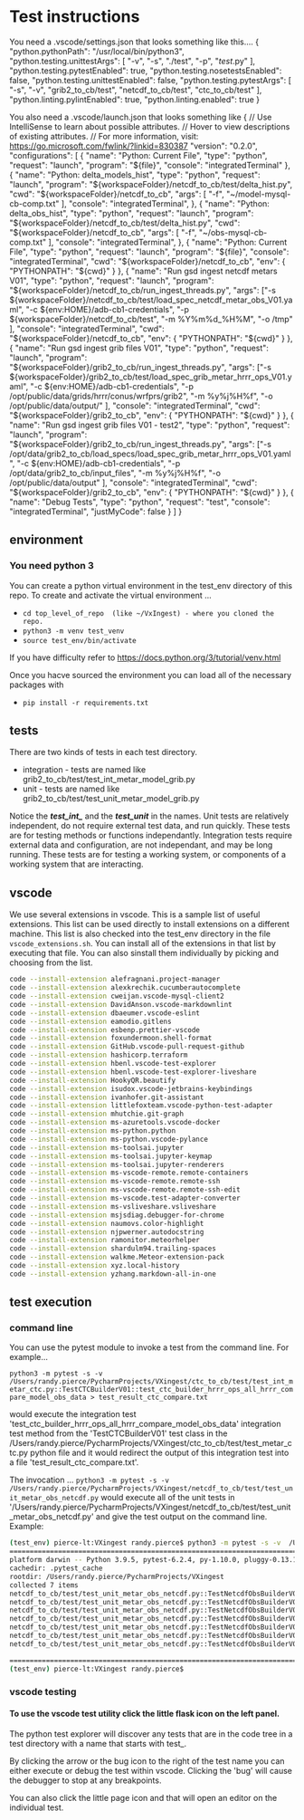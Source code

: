 # Test instructions

You need a .vscode/settings.json that looks something like this....
{
    "python.pythonPath": "/usr/local/bin/python3",
    "python.testing.unittestArgs": [
        "-v",
        "-s",
        "./test",
        "-p",
        "*test*.py"
    ],
    "python.testing.pytestEnabled": true,
    "python.testing.nosetestsEnabled": false,
    "python.testing.unittestEnabled": false,
    "python.testing.pytestArgs": [
        "-s",
        "-v",
        "grib2_to_cb/test",
        "netcdf_to_cb/test",
        "ctc_to_cb/test"
    ],
    "python.linting.pylintEnabled": true,
    "python.linting.enabled": true
}

You also need a .vscode/launch.json that looks something like
{
    // Use IntelliSense to learn about possible attributes.
    // Hover to view descriptions of existing attributes.
    // For more information, visit: https://go.microsoft.com/fwlink/?linkid=830387
    "version": "0.2.0",
    "configurations": [
        {
            "name": "Python: Current File",
            "type": "python",
            "request": "launch",
            "program": "${file}",
            "console": "integratedTerminal"
        },
        {
            "name": "Python: delta_models_hist",
            "type": "python",
            "request": "launch",
            "program": "${workspaceFolder}/netcdf_to_cb/test/delta_hist.py",
            "cwd": "${workspaceFolder}/netcdf_to_cb",
            "args": [
                "-f", "~/model-mysql-cb-comp.txt"
            ],
            "console": "integratedTerminal",
        },
        {
            "name": "Python: delta_obs_hist",
            "type": "python",
            "request": "launch",
            "program": "${workspaceFolder}/netcdf_to_cb/test/delta_hist.py",
            "cwd": "${workspaceFolder}/netcdf_to_cb",
            "args": [
                "-f", "~/obs-mysql-cb-comp.txt"
            ],
            "console": "integratedTerminal",
        },
        {
            "name": "Python: Current File",
            "type": "python",
            "request": "launch",
            "program": "${file}",
            "console": "integratedTerminal",
            "cwd": "${workspaceFolder}/netcdf_to_cb",
            "env": {
                "PYTHONPATH": "${cwd}"
            }
        },
        {
            "name": "Run gsd ingest netcdf metars V01",
            "type": "python",
            "request": "launch",
            "program": "${workspaceFolder}/netcdf_to_cb/run_ingest_threads.py",
            "args": ["-s ${workspaceFolder}/netcdf_to_cb/test/load_spec_netcdf_metar_obs_V01.yaml",
                "-c ${env:HOME}/adb-cb1-credentials",
                "-p ${workspaceFolder}/netcdf_to_cb/test",
                "-m %Y%m%d_%H%M",
                "-o /tmp"
            ],
            "console": "integratedTerminal",
            "cwd": "${workspaceFolder}/netcdf_to_cb",
            "env": {
                "PYTHONPATH": "${cwd}"
            }
        },
        {
            "name": "Run gsd ingest grib files V01",
            "type": "python",
            "request": "launch",
            "program": "${workspaceFolder}/grib2_to_cb/run_ingest_threads.py",
            "args": ["-s ${workspaceFolder}/grib2_to_cb/test/load_spec_grib_metar_hrrr_ops_V01.yaml",
                "-c ${env:HOME}/adb-cb1-credentials",
                "-p /opt/public/data/grids/hrrr/conus/wrfprs/grib2",
                "-m %y%j%H%f",
                "-o /opt/public/data/output/"
            ],
            "console": "integratedTerminal",
            "cwd": "${workspaceFolder}/grib2_to_cb",
            "env": {
                "PYTHONPATH": "${cwd}"
            }
        },
        {
            "name": "Run gsd ingest grib files V01 - test2",
            "type": "python",
            "request": "launch",
            "program": "${workspaceFolder}/grib2_to_cb/run_ingest_threads.py",
            "args": ["-s /opt/data/grib2_to_cb/load_specs/load_spec_grib_metar_hrrr_ops_V01.yaml",
                "-c ${env:HOME}/adb-cb1-credentials",
                "-p /opt/data/grib2_to_cb/input_files",
                "-m %y%j%H%f",
                "-o /opt/public/data/output"
            ],
            "console": "integratedTerminal",
            "cwd": "${workspaceFolder}/grib2_to_cb",
            "env": {
                "PYTHONPATH": "${cwd}"
            }
        },
        {
            "name": "Debug Tests",
            "type": "python",
            "request": "test",
            "console": "integratedTerminal",
            "justMyCode": false
        }
    ]
}

## environment

### You need python 3

You can create a python virtual environment in the test_env directory of this repo.
To create and activate the virtual environment ...

- ```cd top_level_of_repo  (like ~/VxIngest) - where you cloned the repo.```
- ```python3 -m venv test_venv```
- ```source test_env/bin/activate```

If you have difficulty refer to <https://docs.python.org/3/tutorial/venv.html>

Once you hacve sourced the environment you can load all of the necessary packages with

- ```pip install -r requirements.txt```

## tests

There are two kinds of tests in each test directory.

- integration - tests are named like grib2_to_cb/test/test_int_metar_model_grib.py
- unit - tests are named like grib2_to_cb/test/test_unit_metar_model_grib.py

Notice the ***test_int_*** and the ***test_unit*** in the names.
Unit tests are relatively independent, do not require external test data, and run quickly. These tests are for testing methods or functions independantly. Integration tests require external data and configuration, are not independant, and may be long running. These tests are for testing a working system, or components of a working system that are interacting.

## vscode

We use several extensions in vscode. This is a sample list of useful extensions. This list can be used directly to install extensions on a different machine. This list is also checked into the test_env directory in the file ```vscode_extensions.sh```. You can install all of the extensions in that list by executing that file. You can also sinstall them individually by picking and choosing from the list.

``` sh
code --install-extension alefragnani.project-manager
code --install-extension alexkrechik.cucumberautocomplete
code --install-extension cweijan.vscode-mysql-client2
code --install-extension DavidAnson.vscode-markdownlint
code --install-extension dbaeumer.vscode-eslint
code --install-extension eamodio.gitlens
code --install-extension esbenp.prettier-vscode
code --install-extension foxundermoon.shell-format
code --install-extension GitHub.vscode-pull-request-github
code --install-extension hashicorp.terraform
code --install-extension hbenl.vscode-test-explorer
code --install-extension hbenl.vscode-test-explorer-liveshare
code --install-extension HookyQR.beautify
code --install-extension isudox.vscode-jetbrains-keybindings
code --install-extension ivanhofer.git-assistant
code --install-extension littlefoxteam.vscode-python-test-adapter
code --install-extension mhutchie.git-graph
code --install-extension ms-azuretools.vscode-docker
code --install-extension ms-python.python
code --install-extension ms-python.vscode-pylance
code --install-extension ms-toolsai.jupyter
code --install-extension ms-toolsai.jupyter-keymap
code --install-extension ms-toolsai.jupyter-renderers
code --install-extension ms-vscode-remote.remote-containers
code --install-extension ms-vscode-remote.remote-ssh
code --install-extension ms-vscode-remote.remote-ssh-edit
code --install-extension ms-vscode.test-adapter-converter
code --install-extension ms-vsliveshare.vsliveshare
code --install-extension msjsdiag.debugger-for-chrome
code --install-extension naumovs.color-highlight
code --install-extension njpwerner.autodocstring
code --install-extension ramonitor.meteorhelper
code --install-extension shardulm94.trailing-spaces
code --install-extension walkme.Meteor-extension-pack
code --install-extension xyz.local-history
code --install-extension yzhang.markdown-all-in-one
```

## test execution

### command line

You can use the pytest module to invoke a test from the command line. For example...

```python3 -m pytest -s -v  /Users/randy.pierce/PycharmProjects/VXingest/ctc_to_cb/test/test_int_metar_ctc.py::TestCTCBuilderV01::test_ctc_builder_hrrr_ops_all_hrrr_compare_model_obs_data > test_result_ctc_compare.txt```

would execute the integration test 'test_ctc_builder_hrrr_ops_all_hrrr_compare_model_obs_data' integration test method from the 'TestCTCBuilderV01' test class in the /Users/randy.pierce/PycharmProjects/VXingest/ctc_to_cb/test/test_metar_ctc.py python file and it would redirect the output of this integration test into a file 'test_result_ctc_compare.txt'.

The invocation ... ``` python3 -m pytest -s -v  /Users/randy.pierce/PycharmProjects/VXingest/netcdf_to_cb/test/test_unit_metar_obs_netcdf.py ```
would execute all of the unit tests in  '/Users/randy.pierce/PycharmProjects/VXingest/netcdf_to_cb/test/test_unit_metar_obs_netcdf.py' and give the test output on the command line.
Example:

``` sh
(test_env) pierce-lt:VXingest randy.pierce$ python3 -m pytest -s -v  /Users/randy.pierce/PycharmProjects/VXingest/netcdf_to_cb/test/test_unit_metar_obs_netcdf.py
====================================================================================== test session starts ======================================================================================
platform darwin -- Python 3.9.5, pytest-6.2.4, py-1.10.0, pluggy-0.13.1 -- /Users/randy.pierce/PycharmProjects/VXingest/test_env/bin/python3
cachedir: .pytest_cache
rootdir: /Users/randy.pierce/PycharmProjects/VXingest
collected 7 items
netcdf_to_cb/test/test_unit_metar_obs_netcdf.py::TestNetcdfObsBuilderV01Unit::test_build_load_job_doc PASSED
netcdf_to_cb/test/test_unit_metar_obs_netcdf.py::TestNetcdfObsBuilderV01Unit::test_cb_connect_disconnect PASSED
netcdf_to_cb/test/test_unit_metar_obs_netcdf.py::TestNetcdfObsBuilderV01Unit::test_credentials_and_load_spec PASSED
netcdf_to_cb/test/test_unit_metar_obs_netcdf.py::TestNetcdfObsBuilderV01Unit::test_derive_valid_time_epoch PASSED
netcdf_to_cb/test/test_unit_metar_obs_netcdf.py::TestNetcdfObsBuilderV01Unit::test_umask_value_transform PASSED
netcdf_to_cb/test/test_unit_metar_obs_netcdf.py::TestNetcdfObsBuilderV01Unit::test_vxingest_get_file_list PASSED
netcdf_to_cb/test/test_unit_metar_obs_netcdf.py::TestNetcdfObsBuilderV01Unit::test_write_load_job_to_files PASSED

======================================================================================= 7 passed in 5.39s =======================================================================================
(test_env) pierce-lt:VXingest randy.pierce$
```

### vscode testing

#### To use the vscode test utility click the little flask icon on the left panel.

The python test explorer will discover any tests that are in the code tree in a test directory with a name that starts with test_.

By clicking the arrow or the bug icon to the right of the test name you can either execute or debug the test within vscode. Clicking the 'bug' will cause the debugger to stop at any breakpoints.

You can also click the little page icon and that will open an editor on the individual test.
